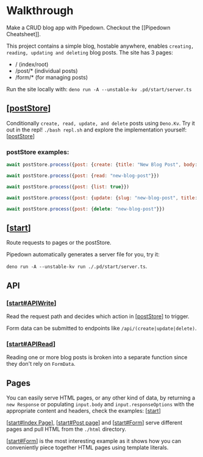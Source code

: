 # Walkthrough
Make a CRUD blog app with Pipedown. Checkout the [[Pipedown Cheatsheet]].

This project contains a simple blog, hostable anywhere, enables `creating, reading, updating and deleting` blog posts. The site has 3 pages:

- / (index/root)
- /post/* (individual posts)
- /form/* (for managing posts)

Run the site locally with: `deno run -A --unstable-kv .pd/start/server.ts`

## [[postStore]]

Conditionally `create, read, update, and delete` posts using `Deno.Kv`. Try it out in the repl!
`./bash repl.sh` and explore the implementation yourself: [[postStore]]

### postStore examples:
```js
await postStore.process({post: {create: {title: "New Blog Post", body: "# New Blog Post \n Some copy"}}})

await postStore.process({post: {read: "new-blog-post"}})

await postStore.process({post: {list: true}})

await postStore.process({post: {update: {slug: "new-blog-post", title: "New Blog Post", body: "# New Blog Post \n Some updated copy"}}})

await postStore.process({post: {delete: "new-blog-post"}})
```

## [[start]]
Route requests to pages or the postStore.

Pipedown automatically generates a server file for you, try it: 

`deno run -A --unstable-kv run ./.pd/start/server.ts`.

## API
### [[start#APIWrite]]
Read the request path and decides which action in [[postStore]] to trigger.

Form data can be submitted to endpoints like `/api/(create|update|delete)`.

### [[start#APIRead]]
Reading one or more blog posts is broken into a separate function since they don't rely on `FormData`.


## Pages
You can easily serve HTML pages, or any other kind of data, by returning a `new Response` or populating `input.body` and `input.responseOptions` with the appropriate content and headers, check the examples: [[start]]

[[start#Index Page]], [[start#Post page]] and [[start#Form]] serve different pages and pull HTML from the `./html` directory.

[[start#Form]] is the most interesting example as it shows how you can conveniently piece together HTML pages using template literals.


[//begin]: # "Autogenerated link references for markdown compatibility"
[postStore]: postStore.md "postStore"
[start]: start.md "Start"
[start#APIWrite]: start.md "Start"
[start#APIRead]: start.md "Start"
[start#Index Page]: start.md "Start"
[start#Post page]: start.md "Start"
[start#Form]: start.md "Start"
[//end]: # "Autogenerated link references"